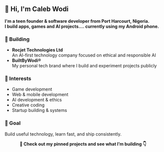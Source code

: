 ## 👋 Hi, I'm Caleb Wodi

**I'm a teen founder & software developer from Port Harcourt, Nigeria.**  
**I build apps, games and AI projects.... currently using my Android phone.**

### 🚀 Building
- **Rocjet Technologies Ltd**  
  An AI-first technology company focused on ethical and responsible AI
- **BuiltByWodi®**  
  My personal tech brand where I build and experiment projects publicly

### 🧠 Interests
- Game development
- Web & mobile development
- AI development & ethics
- Creative coding
- Startup building & systems

### 🎯 Goal
Build useful technology, learn fast, and ship consistently.

<p align="center"><strong>📌 Check out my pinned projects and see what I’m building 👇</strong></p>